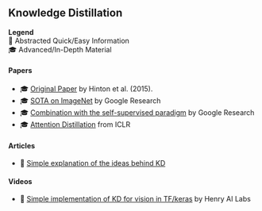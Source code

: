 ## Knowledge Distillation

**Legend**  
:baby: Abstracted Quick/Easy Information  
:mortar_board: Advanced/In-Depth Material

#### Papers

* :mortar_board: [Original Paper](https://arxiv.org/pdf/1503.02531.pdf) by Hinton et al. (2015).
* :mortar_board: [SOTA on ImageNet](https://arxiv.org/abs/1911.04252) by Google Research
* :mortar_board: [Combination with the self-supervised paradigm](https://arxiv.org/pdf/2006.10029.pdf) by Google Research
* :mortar_board: [Attention Distillation](https://arxiv.org/abs/1612.03928) from ICLR
#### Articles
* :baby: [Simple explanation of the ideas behind KD](https://ramesharvind.github.io/posts/deep-learning/knowledge-distillation/)

#### Videos
* :baby: [Simple implementation of KD for vision in TF/keras](https://youtu.be/Y2K13XDqwiM) by Henry AI Labs
